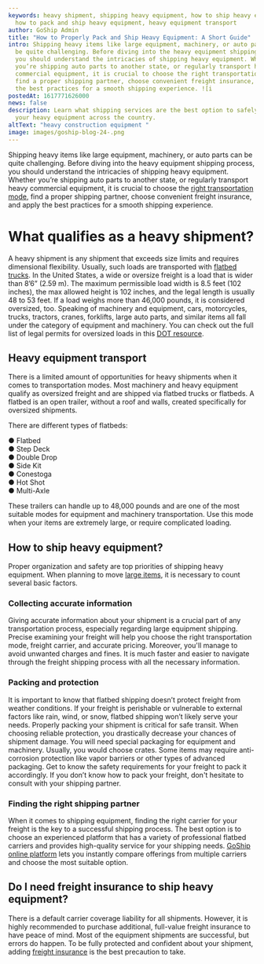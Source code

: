 ```yaml
---
keywords: heavy shipment, shipping heavy equipment, how to ship heavy equipment,
  how to pack and ship heavy equipment, heavy equipment transport
author: GoShip Admin
title: "How to Properly Pack and Ship Heavy Equipment: A Short Guide"
intro: Shipping heavy items like large equipment, machinery, or auto parts can
  be quite challenging. Before diving into the heavy equipment shipping process,
  you should understand the intricacies of shipping heavy equipment. Whether
  you’re shipping auto parts to another state, or regularly transport heavy
  commercial equipment, it is crucial to choose the right transportation mode,
  find a proper shipping partner, choose convenient freight insurance, and apply
  the best practices for a smooth shipping experience. ![i
postedAt: 1617771626000
news: false
description: Learn what shipping services are the best option to safely move
  your heavy equipment across the country.
altText: "heavy construction equipment "
image: images/goship-blog-24-.png
---
```

Shipping heavy items like large equipment, machinery, or auto parts can be quite challenging. Before diving into the heavy equipment shipping process, you should understand the intricacies of shipping heavy equipment. Whether you’re shipping auto parts to another state, or regularly transport heavy commercial equipment, it is crucial to choose the [right transportation mode](https://www.goship.com/posts/modes-of-transportation-in-logistics), find a proper shipping partner, choose convenient freight insurance, and apply the best practices for a smooth shipping experience.

# What qualifies as a heavy shipment?

A heavy shipment is any shipment that exceeds size limits and requires dimensional flexibility. Usually, such loads are transported with [flatbed trucks](https://www.goship.com/blog/what-is-flatbed-shipping/). In the United States, a wide or oversize freight is a load that is wider than 8’6” (2.59 m). The maximum permissible load width is 8.5 feet (102 inches), the max allowed height is 102 inches, and the legal length is usually 48 to 53 feet. If a load weighs more than 46,000 pounds, it is considered oversized, too. Speaking of machinery and equipment, cars, motorcycles, trucks, tractors, cranes, forklifts, large auto parts, and similar items all fall under the category of equipment and machinery. You can check out the full list of legal permits for oversized loads in this [DOT resource](http://www.dot.state.ak.us/mscve/assets/webdocs/permits_manual.pdf).

## Heavy equipment transport

There is a limited amount of opportunities for heavy shipments when it comes to transportation modes. Most machinery and heavy equipment qualify as oversized freight and are shipped via flatbed trucks or flatbeds. A flatbed is an open trailer, without a roof and walls, created specifically for oversized shipments. 

There are different types of flatbeds: 

● Flatbed \
● Step Deck \
● Double Drop \
● Side Kit \
● Conestoga \
● Hot Shot \
● Multi-Axle 

These trailers can handle up to 48,000 pounds and are one of the most suitable modes for equipment and machinery transportation. Use this mode when your items are extremely large, or require complicated loading.

## How to ship heavy equipment?

Proper organization and safety are top priorities of shipping heavy equipment. When planning to move [large items](https://www.goship.com/shipping-services/large-item-shipping), it is necessary to count several basic factors. 

### Collecting accurate information

Giving accurate information about your shipment is a crucial part of any transportation process, especially regarding large equipment shipping. Precise examining your freight will help you choose the right transportation mode, freight carrier, and accurate pricing. Moreover, you'll manage to avoid unwanted charges and fines. It is much faster and easier to navigate through the freight shipping process with all the necessary information.

### Packing and protection

It is important to know that flatbed shipping doesn’t protect freight from weather conditions. If your freight is perishable or vulnerable to external factors like rain, wind, or snow, flatbed shipping won’t likely serve your needs. Properly packing your shipment is critical for safe transit. When choosing reliable protection, you drastically decrease your chances of shipment damage. You will need special packaging for equipment and machinery. Usually, you would choose crates. Some items may require anti-corrosion protection like vapor barriers or other types of advanced packaging. Get to know the safety requirements for your freight to pack it accordingly. If you don’t know how to pack your freight, don't hesitate to consult with your shipping partner.

### Finding the right shipping partner

When it comes to shipping equipment, finding the right carrier for your freight is the key to a successful shipping process. The best option is to choose an experienced platform that has a variety of professional flatbed carriers and provides high-quality service for your shipping needs. [GoShip online platform](https://www.goship.com/) lets you instantly compare offerings from multiple carriers and choose the most suitable option.

## Do I need freight insurance to ship heavy equipment?

There is a default carrier coverage liability for all shipments. However, it is highly recommended to purchase additional, full-value freight insurance to have peace of mind. Most of the equipment shipments are successful, but errors do happen. To be fully protected and confident about your shipment, adding [freight insurance](https://www.goship.com/resources/freight-insurance) is the best precaution to take.